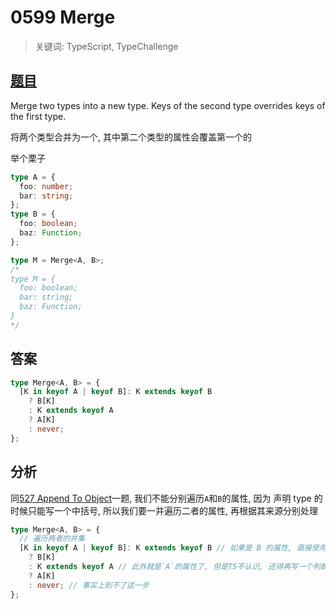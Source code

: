 # 0599 Merge

> 关键词: TypeScript, TypeChallenge

## [题目](https://github.com/type-challenges/type-challenges/blob/master/questions/599-medium-merge/README.md)

Merge two types into a new type. Keys of the second type overrides keys of the first type.

将两个类型合并为一个, 其中第二个类型的属性会覆盖第一个的

举个栗子

```ts
type A = {
  foo: number;
  bar: string;
};
type B = {
  foo: boolean;
  baz: Function;
};

type M = Merge<A, B>;
/* 
type M = {
  foo: boolean;
  bar: string;
  baz: Function;
}
*/
```

## 答案

```ts
type Merge<A, B> = {
  [K in keyof A | keyof B]: K extends keyof B
    ? B[K]
    : K extends keyof A
    ? A[K]
    : never;
};
```

## 分析

同[527 Append To Object](../0527-AppendToObject-medium/)一题, 我们不能分别遍历`A`和`B`的属性, 因为
声明 type 的时候只能写一个中括号, 所以我们要一并遍历二者的属性, 再根据其来源分别处理

```ts
type Merge<A, B> = {
  // 遍历两者的并集
  [K in keyof A | keyof B]: K extends keyof B // 如果是 B 的属性, 直接使用(因为`B`优先级更高)
    ? B[K]
    : K extends keyof A // 此外就是`A`的属性了, 但是TS不认识, 还得再写一个判断
    ? A[K]
    : never; // 事实上到不了这一步
};
```
